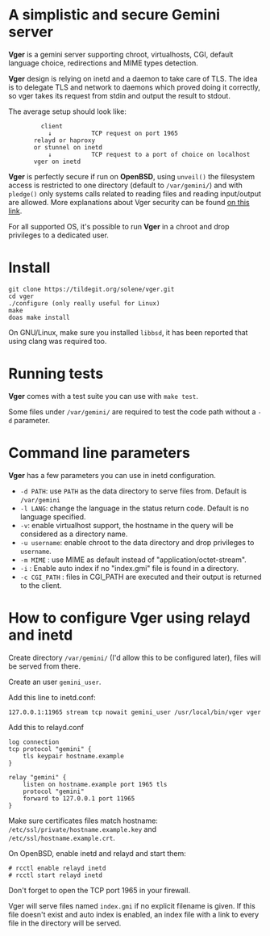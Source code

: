 # A simplistic and secure Gemini server

**Vger** is a gemini server supporting chroot, virtualhosts, CGI, default language choice, redirections and MIME types detection.

**Vger** design is relying on inetd and a daemon to take care of TLS.  The idea is to delegate TLS and network to daemons which proved doing it correctly, so vger takes its request from stdin and output the result to stdout.

The average setup should look like:

```
         client
           ↓           TCP request on port 1965
       relayd or haproxy
       or stunnel on inetd
           ↓           TCP request to a port of choice on localhost
       vger on inetd
```

**Vger** is perfectly secure if run on **OpenBSD**, using `unveil()` the filesystem access is restricted to one directory (default to `/var/gemini/`) and with `pledge()` only systems calls related to reading files and reading input/output are allowed. More explanations about Vger security can be found [on this link](https://dataswamp.org/~solene/2021-01-14-vger-security.html).

For all supported OS, it's possible to run **Vger** in a chroot and drop privileges to a dedicated user.


# Install

```
git clone https://tildegit.org/solene/vger.git
cd vger
./configure (only really useful for Linux)
make
doas make install
```

On GNU/Linux, make sure you installed `libbsd`, it has been reported that using clang was required too.

# Running tests

**Vger** comes with a test suite you can use with `make test`.

Some files under `/var/gemini/` are required to test the code path without a `-d` parameter.


# Command line parameters

**Vger**  has a few parameters you can use in inetd configuration.

- `-d PATH`: use `PATH` as the data directory to serve files from. Default is `/var/gemini`
- `-l LANG`: change the language in the status return code. Default is no language specified.
- `-v`: enable virtualhost support, the hostname in the query will be considered as a directory name.
- `-u username`: enable chroot to the data directory and drop privileges to `username`.
- `-m MIME` : use MIME as default instead of "application/octet-stream".
- `-i` : Enable auto index if no "index.gmi" file is found in a directory.
- `-c CGI_PATH` : files in CGI_PATH are executed and their output is returned to the client.


# How to configure Vger using relayd and inetd

Create directory `/var/gemini/` (I'd allow this to be configured later), files will be served from there.

Create an user `gemini_user`.

Add this line to inetd.conf:

```
127.0.0.1:11965 stream tcp nowait gemini_user /usr/local/bin/vger vger
```

Add this to relayd.conf
```
log connection
tcp protocol "gemini" {
    tls keypair hostname.example
}

relay "gemini" {
    listen on hostname.example port 1965 tls
    protocol "gemini"
    forward to 127.0.0.1 port 11965
}
```

Make sure certificates files match hostname:
`/etc/ssl/private/hostname.example.key` and
`/etc/ssl/hostname.example.crt`.

On OpenBSD, enable inetd and relayd and start them:
```
# rcctl enable relayd inetd
# rcctl start relayd inetd
```

Don't forget to open the TCP port 1965 in your firewall.

Vger will serve files named `index.gmi` if no explicit filename is given. If this file doesn't exist and auto index is enabled, an index file with a link to every file in the directory will be served.
